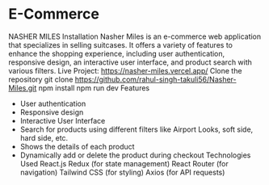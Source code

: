 ﻿# E-Commerce
NASHER MILES
Installation
Nasher Miles is an e-commerce web application that specializes in selling suitcases. It offers a variety of features to enhance the shopping experience, including user authentication, responsive design, an interactive user interface, and product search with various filters.
Live Project: https://nasher-miles.vercel.app/
Clone the repository
git clone https://github.com/rahul-singh-takuli56/Nasher-Miles.git
npm install
npm run dev
Features
- User authentication 
- Responsive design
- Interactive User Interface
- Search for products using different filters like Airport Looks, soft side, hard side, etc.
- Shows the details of each product
- Dynamically add or delete the product during checkout
Technologies Used
React.js
Redux (for state management)
React Router (for navigation)
Tailwind CSS (for styling)
Axios (for API requests)
